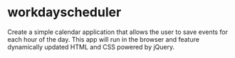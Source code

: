 # workdayscheduler

Create a simple calendar application that allows the user to save events for each hour of the day. This app will run in the browser and feature dynamically updated HTML and CSS powered by jQuery.